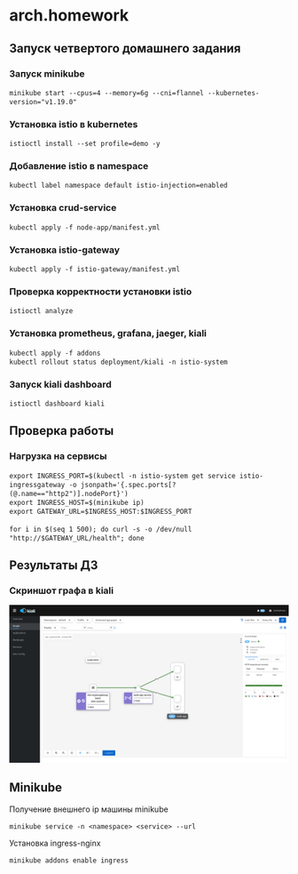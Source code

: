 # arch.homework

## Запуск четвертого домашнего задания

### Запуск minikube

```
minikube start --cpus=4 --memory=6g --cni=flannel --kubernetes-version="v1.19.0"
```

### Установка istio в kubernetes

```
istioctl install --set profile=demo -y
```

### Добавление istio в namespace

```
kubectl label namespace default istio-injection=enabled
```

### Установка crud-service

```
kubectl apply -f node-app/manifest.yml
```

### Установка istio-gateway

```
kubectl apply -f istio-gateway/manifest.yml
```

### Проверка корректности установки istio

```
istioctl analyze
```

### Установка prometheus, grafana, jaeger, kiali

```
kubectl apply -f addons
kubectl rollout status deployment/kiali -n istio-system
```

### Запуск kiali dashboard

```
istioctl dashboard kiali
```

## Проверка работы

### Нагрузка на сервисы

```
export INGRESS_PORT=$(kubectl -n istio-system get service istio-ingressgateway -o jsonpath='{.spec.ports[?(@.name=="http2")].nodePort}')
export INGRESS_HOST=$(minikube ip)
export GATEWAY_URL=$INGRESS_HOST:$INGRESS_PORT

for i in $(seq 1 500); do curl -s -o /dev/null "http://$GATEWAY_URL/health"; done
```

## Результаты ДЗ

### Скриншот графа в kiali

![Crud Dashboard](kiali-dashboard.png "Kiali dashboard")

## Minikube

Получение внешнего ip машины minikube
```
minikube service -n <namespace> <service> --url
```

Установка ingress-nginx
```
minikube addons enable ingress
```


